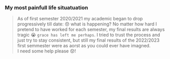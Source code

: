 
### My most painfull life situatuation
> As of first semester 2020/2021 my academic began to drop progressively till date: 😞 what is happening?
> No matter how hard I pretend to have worked for each semester, my final results are always tragic 😭 `grace has left me perhaps`.
> I tried to trust the process and just try to stay consistent, but still my final results of the 2022/2023 first semmester were as aorst as you could ever have imagned.
<br> I need some help please 😟!
